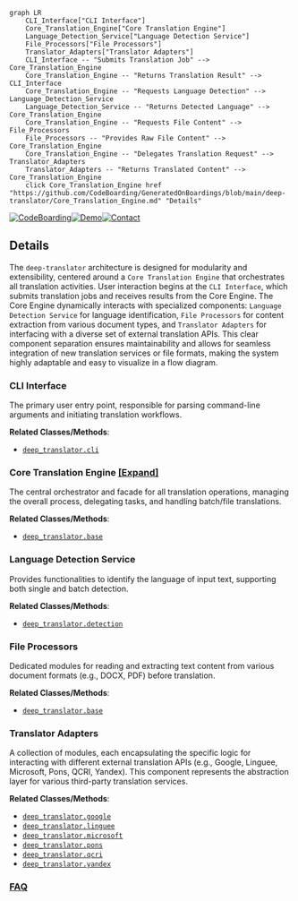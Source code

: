```mermaid
graph LR
    CLI_Interface["CLI Interface"]
    Core_Translation_Engine["Core Translation Engine"]
    Language_Detection_Service["Language Detection Service"]
    File_Processors["File Processors"]
    Translator_Adapters["Translator Adapters"]
    CLI_Interface -- "Submits Translation Job" --> Core_Translation_Engine
    Core_Translation_Engine -- "Returns Translation Result" --> CLI_Interface
    Core_Translation_Engine -- "Requests Language Detection" --> Language_Detection_Service
    Language_Detection_Service -- "Returns Detected Language" --> Core_Translation_Engine
    Core_Translation_Engine -- "Requests File Content" --> File_Processors
    File_Processors -- "Provides Raw File Content" --> Core_Translation_Engine
    Core_Translation_Engine -- "Delegates Translation Request" --> Translator_Adapters
    Translator_Adapters -- "Returns Translated Content" --> Core_Translation_Engine
    click Core_Translation_Engine href "https://github.com/CodeBoarding/GeneratedOnBoardings/blob/main/deep-translator/Core_Translation_Engine.md" "Details"
```

[![CodeBoarding](https://img.shields.io/badge/Generated%20by-CodeBoarding-9cf?style=flat-square)](https://github.com/CodeBoarding/GeneratedOnBoardings)[![Demo](https://img.shields.io/badge/Try%20our-Demo-blue?style=flat-square)](https://www.codeboarding.org/demo)[![Contact](https://img.shields.io/badge/Contact%20us%20-%20contact@codeboarding.org-lightgrey?style=flat-square)](mailto:contact@codeboarding.org)

## Details

The `deep-translator` architecture is designed for modularity and extensibility, centered around a `Core Translation Engine` that orchestrates all translation activities. User interaction begins at the `CLI Interface`, which submits translation jobs and receives results from the Core Engine. The Core Engine dynamically interacts with specialized components: `Language Detection Service` for language identification, `File Processors` for content extraction from various document types, and `Translator Adapters` for interfacing with a diverse set of external translation APIs. This clear component separation ensures maintainability and allows for seamless integration of new translation services or file formats, making the system highly adaptable and easy to visualize in a flow diagram.

### CLI Interface
The primary user entry point, responsible for parsing command-line arguments and initiating translation workflows.


**Related Classes/Methods**:

- <a href="https://github.com/nidhaloff/deep-translator/blob/master/deep_translator/cli.py" target="_blank" rel="noopener noreferrer">`deep_translator.cli`</a>


### Core Translation Engine [[Expand]](./Core_Translation_Engine.md)
The central orchestrator and facade for all translation operations, managing the overall process, delegating tasks, and handling batch/file translations.


**Related Classes/Methods**:

- <a href="https://github.com/nidhaloff/deep-translator/blob/master/deep_translator/base.py" target="_blank" rel="noopener noreferrer">`deep_translator.base`</a>


### Language Detection Service
Provides functionalities to identify the language of input text, supporting both single and batch detection.


**Related Classes/Methods**:

- <a href="https://github.com/nidhaloff/deep-translator/blob/master/deep_translator/detection.py" target="_blank" rel="noopener noreferrer">`deep_translator.detection`</a>


### File Processors
Dedicated modules for reading and extracting text content from various document formats (e.g., DOCX, PDF) before translation.


**Related Classes/Methods**:

- <a href="https://github.com/nidhaloff/deep-translator/blob/master/deep_translator/base.py" target="_blank" rel="noopener noreferrer">`deep_translator.base`</a>


### Translator Adapters
A collection of modules, each encapsulating the specific logic for interacting with different external translation APIs (e.g., Google, Linguee, Microsoft, Pons, QCRI, Yandex). This component represents the abstraction layer for various third-party translation services.


**Related Classes/Methods**:

- <a href="https://github.com/nidhaloff/deep-translator/blob/master/deep_translator/google.py" target="_blank" rel="noopener noreferrer">`deep_translator.google`</a>
- <a href="https://github.com/nidhaloff/deep-translator/blob/master/deep_translator/linguee.py" target="_blank" rel="noopener noreferrer">`deep_translator.linguee`</a>
- <a href="https://github.com/nidhaloff/deep-translator/blob/master/deep_translator/microsoft.py" target="_blank" rel="noopener noreferrer">`deep_translator.microsoft`</a>
- <a href="https://github.com/nidhaloff/deep-translator/blob/master/deep_translator/pons.py" target="_blank" rel="noopener noreferrer">`deep_translator.pons`</a>
- <a href="https://github.com/nidhaloff/deep-translator/blob/master/deep_translator/qcri.py" target="_blank" rel="noopener noreferrer">`deep_translator.qcri`</a>
- <a href="https://github.com/nidhaloff/deep-translator/blob/master/deep_translator/yandex.py" target="_blank" rel="noopener noreferrer">`deep_translator.yandex`</a>




### [FAQ](https://github.com/CodeBoarding/GeneratedOnBoardings/tree/main?tab=readme-ov-file#faq)